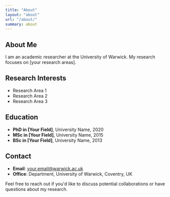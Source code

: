 ```yaml
---
title: "About"
layout: "about"
url: "/about/"
summary: about
---
```


## About Me

I am an academic researcher at the University of Warwick. My research focuses on [your research areas].

## Research Interests

- Research Area 1
- Research Area 2
- Research Area 3

## Education

- **PhD in [Your Field]**, University Name, 2020
- **MSc in [Your Field]**, University Name, 2015
- **BSc in [Your Field]**, University Name, 2013

## Contact

- **Email**: your.email@warwick.ac.uk
- **Office**: Department, University of Warwick, Coventry, UK

Feel free to reach out if you'd like to discuss potential collaborations or have questions about my research.
